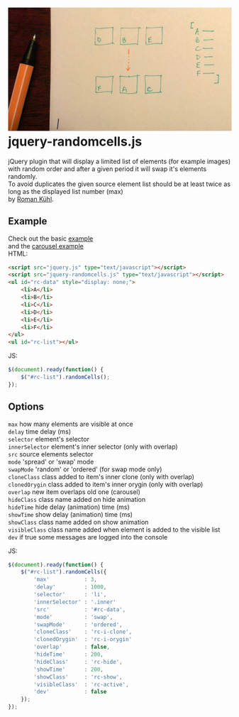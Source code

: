 ![alt tag](assets/ilustr.jpg)
jquery-randomcells.js
===========
jQuery plugin that will display a limited list of elements (for example images) with random order and after a given period it will swap it's elements randomly.  
To avoid duplicates the given source element list should be at least twice as long as the displayed list number (max)  
by [Roman Kühl](http://www.kuhl.pl).  

Example
---
Check out the basic [example](http://kuhl.pl/github/randomcells/)  
and the [carousel example](http://kuhl.pl/github/randomcells/carousel.html)  
HTML:    
```html
<script src="jquery.js" type="text/javascript"></script>  
<script src="jquery-randomcells.js" type="text/javascript"></script>
<ul id="rc-data" style="display: none;">
	<li>A</li>
	<li>B</li>
	<li>C</li>
	<li>D</li>
	<li>E</li>
	<li>F</li>
</ul>
<ul id="rc-list"></ul>
```  
JS:  
```javascript
$(document).ready(function() {
	$("#rc-list").randomCells();
});
```
Options
---
```max``` how many elements are visible at once  
```delay``` time delay (ms)  
```selector``` element's selector  
```innerSelector``` element's inner selector (only with overlap)  
```src``` source elements selector  
```mode``` 'spread' or 'swap' mode  
```swapMode``` 'random' or 'ordered' (for swap mode only)  
```cloneClass``` class added to item's inner clone (only with overlap)  
```clonedOrygin``` class added to item's inner orygin (only with overlap)  
```overlap``` new item overlaps old one (carousel)  
```hideClass``` class name added on hide animation  
```hideTime``` hide delay (animation) time (ms)  
```showTime``` show delay (animation) time (ms)  
```showClass``` class name added on show animation  
```visibleClass``` class name added when element is added to the visible list  
```dev``` if true some messages are logged into the console  

JS:  
```javascript
$(document).ready(function() {
	$("#rc-list").randomCells({
		'max'			: 3, 		
		'delay'			: 1000,		
		'selector'		: 'li',		
		'innerSelector'	: '.inner'	
		'src'			: '#rc-data',
		'mode'			: 'swap',	
		'swapMode'		: 'ordered',
		'cloneClass'	: 'rc-i-clone',
		'clonedOrygin'	: 'rc-i-orygin'
		'overlap'		: false,	
		'hideTime'		: 200,		
		'hideClass'		: 'rc-hide',
		'showTime'		: 200,		
		'showClass'		: 'rc-show',
		'visibleClass'	: 'rc-active',
		'dev'			: false		
	});
});

